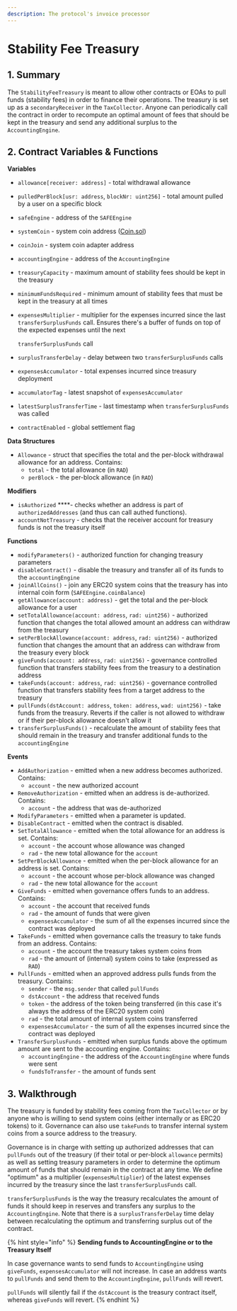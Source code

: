 ```yaml
---
description: The protocol's invoice processor
---
```


# Stability Fee Treasury

## 1. Summary <a id="1-introduction-summary"></a>

The `StabilityFeeTreasury` is meant to allow other contracts or EOAs to pull funds \(stability fees\) in order to finance their operations. The treasury is set up as a `secondaryReceiver` in the `TaxCollector`. Anyone can periodically call the contract in order to recompute an optimal amount of fees that should be kept in the treasury and send any additional surplus to the `AccountingEngine`.

## 2. Contract Variables & Functions <a id="2-contract-details"></a>

**Variables**

* `allowance[receiver: address]` - total withdrawal allowance
* `pulledPerBlock[usr: address`, `blockNr: uint256]` - total amount pulled by a user on a specific block
* `safeEngine` - address of the `SAFEEngine`
* `systemCoin` - system coin address \([Coin.sol](https://github.com/reflexer-labs/geb/blob/master/src/Coin.sol)\)
* `coinJoin` - system coin adapter address
* `accountingEngine` - address of the `AccountingEngine`
* `treasuryCapacity` - maximum amount of stability fees should be kept in the treasury
* `minimumFundsRequired` - minimum amount of stability fees that must be kept in the treasury at all times
* `expensesMultiplier` - multiplier for the expenses incurred since the last `transferSurplusFunds` call. Ensures there's a buffer of funds on top of the expected expenses until the next 

  `transferSurplusFunds` call

* `surplusTransferDelay` - delay between two `transferSurplusFunds` calls
* `expensesAccumulator` - total expenses incurred since treasury deployment
* `accumulatorTag` - latest snapshot of `expensesAccumulator`
* `latestSurplusTransferTime` - last timestamp when `transferSurplusFunds` was called
* `contractEnabled` - global settlement flag

**Data Structures**

* `Allowance` - struct that specifies the total and the per-block withdrawal allowance for an address. Contains:
  * `total` - the total allowance \(in `RAD`\)
  * `perBlock` - the per-block allowance \(in `RAD`\)

**Modifiers**

* `isAuthorized` ****- checks whether an address is part of `authorizedAddresses` \(and thus can call authed functions\).
* `accountNotTreasury` - checks that the receiver account for treasury funds is not the treasury itself

**Functions**

* `modifyParameters()` - authorized function for changing treasury parameters
* `disableContract()` - disable the treasury and transfer all of its funds to the `accountingEngine`
* `joinAllCoins()` - join any ERC20 system coins that the treasury has into internal coin form \(`SAFEEngine.coinBalance`\)
* `getAllowance(account: address)` - get the total and the per-block allowance for a user
* `setTotalAllowance(account: address`, `rad: uint256)` - authorized function that changes the total allowed amount an address can withdraw from the treasury
* `setPerBlockAllowance(account: address`, `rad: uint256)` - authorized function that changes the amount that an address can withdraw from the treasury every block
* `giveFunds(account: address`, `rad: uint256)` - governance controlled function that transfers stability fees from the treasury to a destination address
* `takeFunds(account: address`, `rad: uint256)` - governance controlled function that transfers stability fees from a target address to the treasury
* `pullFunds(dstAccount: address`, `token: address`, `wad: uint256)` - take funds from the treasury. Reverts if the caller is not allowed to withdraw or if their per-block allowance doesn't allow it
* `transferSurplusFunds()` - recalculate the amount of stability fees that should remain in the treasury and transfer additional funds to the `accountingEngine`

**Events**

* `AddAuthorization` - emitted when a new address becomes authorized. Contains:
  * `account` - the new authorized account
* `RemoveAuthorization` - emitted when an address is de-authorized. Contains:
  * `account` - the address that was de-authorized
* `ModifyParameters` - emitted when a parameter is updated.
* `DisableContract` - emitted when the contract is disabled.
* `SetTotalAllowance` - emitted when the total allowance for an address is set. Contains:
  * `account` - the account whose allowance was changed
  * `rad` - the new total allowance for the `account`
* `SetPerBlockAllowance` - emitted when the per-block allowance for an address is set. Contains:
  * `account` - the account whose per-block allowance was changed
  * `rad` - the new total allowance for the `account`
* `GiveFunds` - emitted when governance offers funds to an address. Contains:
  * `account` - the account that received funds
  * `rad` - the amount of funds that were given
  * `expensesAccumulator` - the sum of all the expenses incurred since the contract was deployed
* `TakeFunds` - emitted when governance calls the treasury to take funds from an address. Contains:
  * `account` - the account the treasury takes system coins from
  * `rad` - the amount of \(internal\) system coins to take \(expressed as `RAD`\)
* `PullFunds` - emitted when an approved address pulls funds from the treasury. Contains:
  * `sender` - the `msg.sender` that called `pullFunds`
  * `dstAccount` - the address that received funds
  * `token` - the address of the token being transferred \(in this case it's always the address of the ERC20 system coin\)
  * `rad` - the total amount of internal system coins transferred
  * `expensesAccumulator` - the sum of all the expenses incurred since the contract was deployed
* `TransferSurplusFunds` - emitted when surplus funds above the optimum amount are sent to the accounting engine. Contains:
  * `accountingEngine` - the address of the `AccountingEngine` where funds were sent
  * `fundsToTransfer` - the amount of funds sent

## 3. Walkthrough <a id="2-contract-details"></a>

The treasury is funded by stability fees coming from the `TaxCollector` or by anyone who is willing to send system coins \(either internally or as ERC20 tokens\) to it. Governance can also use `takeFunds` to transfer internal system coins from a source address to the treasury.  
  
Governance is in charge with setting up authorized addresses that can `pullFunds` out of the treasury \(if their total or per-block `allowance` permits\) as well as setting treasury parameters in order to determine the optimum amount of funds that should remain in the contract at any time. We define "optimum" as a multiplier \(`expensesMultiplier`\) of the latest expenses incurred by the treasury since the last `transferSurplusFunds` call. 

`transferSurplusFunds` is the way the treasury recalculates the amount of funds it should keep in reserves and transfers any surplus to the `AccountingEngine`. Note that there is a `surplusTransferDelay` time delay between recalculating the optimum and transferring surplus out of the contract.

{% hint style="info" %}
**Sending funds to AccountingEngine or to the Treasury Itself**

In case governance wants to send funds to `AccountingEngine` using `giveFunds`, `expensesAccumulator` will not increase. In case an address wants to `pullFunds` and send them to the `AccountingEngine`, `pullFunds` will revert.  
  
`pullFunds` will silently fail if the `dstAccount` is the treasury contract itself, whereas `giveFunds` will revert.
{% endhint %}

